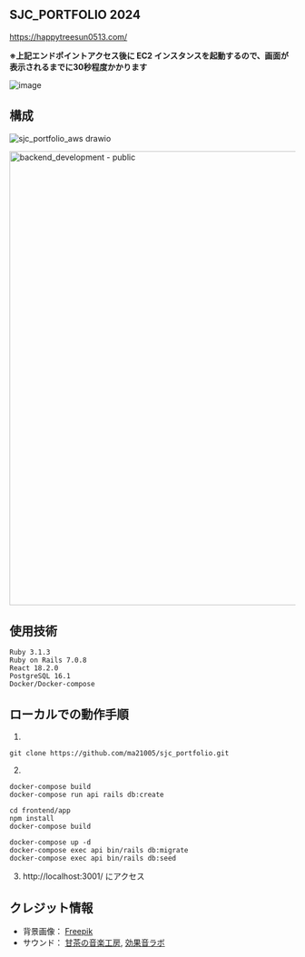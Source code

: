 ## SJC_PORTFOLIO 2024
https://happytreesun0513.com/

**※上記エンドポイントアクセス後に EC2 インスタンスを起動するので、画面が表示されるまでに30秒程度かかります**

![image](https://github.com/user-attachments/assets/7bc775de-dfc2-4821-bbb6-3cfe44072011)



## 構成
![sjc_portfolio_aws drawio](https://github.com/user-attachments/assets/48282696-a3bc-4724-9148-0cced119c1b2)

<img src="https://github.com/user-attachments/assets/1b482ab7-9ba8-449d-b6b0-508ae8f7c3ac" width="800" alt="backend_development - public">



## 使用技術
```
Ruby 3.1.3
Ruby on Rails 7.0.8
React 18.2.0
PostgreSQL 16.1
Docker/Docker-compose
```


## ローカルでの動作手順
1.
```
git clone https://github.com/ma21005/sjc_portfolio.git
```

2.
```
docker-compose build
docker-compose run api rails db:create

cd frontend/app
npm install
docker-compose build

docker-compose up -d
docker-compose exec api bin/rails db:migrate
docker-compose exec api bin/rails db:seed
```

3. http://localhost:3001/ にアクセス


## クレジット情報
- 背景画像： [Freepik](https://jp.freepik.com/free-photo/flat-lay-desk-arrangement-with-copy-space_13523365.htm#query=%E6%9C%BA%E3%81%AE%E4%B8%8A&position=2&from_view=keyword&track=ais&uuid=5d5dda67-b9ac-430f-a6fa-2c57dda79f84)
- サウンド： [甘茶の音楽工房](https://amachamusic.chagasi.com), [効果音ラボ](https://soundeffect-lab.info)
